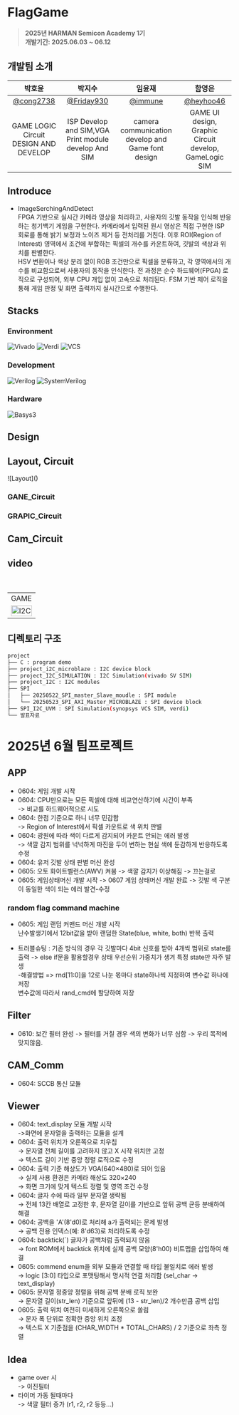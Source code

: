 # FlagGame

> **2025년 HARMAN Semicon Academy 1기** <br/> **개발기간: 2025.06.03 ~ 06.12**

## 개발팀 소개

|박호윤                                          |박지수                                            |임윤재                                         |함영은                                      |                                                                               
| :--------------------------------------------: | :--------------------------------------------:     | :---------------------------------------:       | :---------------------------------------: |
|   [@cong2738](https://github.com/cong2738)     |    [@Friday930](https://github.com/Friday930)      | [@immune](https://github.com/immune1029)        | [@heyhoo46](https://github.com/heyhoo46)  |
|GAME LOGIC Circuit DESIGN AND DEVELOP           |ISP Develop and SIM,VGA Print module develop And SIM|camera communication develop and Game font design|GAME UI design, Graphic Circuit develop, GameLogic SIM|

## Introduce

- ImageSerchingAndDetect  
FPGA 기반으로 실시간 카메라 영상을 처리하고, 사용자의 깃발 동작을 인식해 반응하는 청기백기 게임을 구현한다. 카메라에서 입력된 원시 영상은 직접 구현한 ISP 회로를 통해 밝기 보정과 노이즈 제거 등 전처리를 거친다. 이후 ROI(Region of Interest) 영역에서 조건에 부합하는 픽셀의 개수를 카운트하여, 깃발의 색상과 위치를 판별한다.<br/>
HSV 변환이나 색상 분리 없이 RGB 조건만으로 픽셀을 분류하고, 각 영역에서의 개수를 비교함으로써 사용자의 동작을 인식한다. 전 과정은 순수 하드웨어(FPGA) 로직으로 구성되어, 외부 CPU 개입 없이 고속으로 처리된다. FSM 기반 제어 로직을 통해 게임 판정 및 화면 출력까지 실시간으로 수행한다.<br/>

## Stacks

### Environment
![Vivado](https://img.shields.io/badge/Tool-Vivado-904cab?style=for-the-badge&logo=&logoColor=white)
![Verdi](https://img.shields.io/badge/Tool-Verdi-00c853?style=for-the-badge)
![VCS](https://img.shields.io/badge/Tool-VCS-00695c?style=for-the-badge)

### Development
![Verilog](https://img.shields.io/badge/HDL-Verilog-ff5722?style=for-the-badge)
![SystemVerilog](https://img.shields.io/badge/HDL-SystemVerilog-ff9800?style=for-the-badge)

### Hardware
![Basys3](https://img.shields.io/badge/Board-Basys3-2196f3?style=for-the-badge)        

## Design


## Layout, Circuit

![Layout](\)

### GANE_Circuit

### GRAPIC_Circuit

## Cam_Circuit

## video  
<table>
　　<tr>
　　　　<td>GAME</td>
　　</tr>
　　<tr>
　　　　<td><img alt = "I2C" src="./발표자료/I2C.gif" width="100%" height="auto"/></td>
　　</tr>
</table>

## 디렉토리 구조

```bash
project
├── C : program demo
├── project_i2C_microblaze : I2C device block
├── project_I2C_SIMULATION : I2C Simulation(vivado SV SIM)
├── project_I2C : I2C modules
├── SPI
│   ├── 20250522_SPI_master_Slave_moudle : SPI module
│   └── 20250523_SPI_AXI_Master_MICROBLAZE : SPI device block
├── SPI_I2C_UVM : SPI Simulation(synopsys VCS SIM, verdi)
└── 발표자료
```


# 2025년 6월 팀프로젝트
## APP
   - 0604: 게임 개발 시작
   - 0604: CPU만으로는 모든 픽셀에 대해 비교연산하기에 시간이 부족<br/>
   -> 비교를 하드웨어적으로 시도<br/>
   - 0604: 한점 기준으로 하니 너무 민감함<br/>
   -> Region of Interest에서 픽셀 카운트로 색 위치 판별<br/>
   - 0604: 광원에 따라 색이 다르게 감지되어 카운트 안되는 에러 발생<br/>
   -> 색깔 감지 범위를 넉넉하게 마진을 두어 변하는 현실 색에 둔감하게 반응하도록 수정<br/>
   - 0604: 유저 깃발 상태 판별 머신 완성<br/>
   - 0605: 오토 화이트벨런스(AWV) 켜봄
   -> 색깔 감지가 이상해짐
   -> 끄는걸로
   - 0605: 게임상태머신 개발 시작
   -> 0607 게임 상태머신 개발 완료
   -> 깃발 색 구분이 동일한 색이 되는 에러 발견-수정
   
### random flag command machine
   - 0605: 게임 랜덤 커맨드 머신 개발 시작   
   난수발생기에서 12bit값을 받아 랜덤한 State(blue, white, both) 반복 출력    

   - 트러블슈팅 : 기존 방식의 경우 각 깃발마다 4bit 신호를 받아 4개씩 범위로 state를 출력
   -> else if문을 활용할경우 상태 우선순위 가중치가 생겨 특정 state만 자주 발생     
      -해결방법 => rnd[11:0]을 12로 나눈 몫마다 state하나씩 지정하여 변수값 하나에 저장     
      변수값에 따라서 rand_cmd에 할당하여 저장


## Filter
   - 0610: 보간 필터 완성
   -> 필터를 거칠 경우 색의 변화가 너무 심함 -> 우리 목적에 맞지않음.

## CAM_Comm
   - 0604: SCCB 통신 모듈
   
## Viewer
- 0604: text_display 모듈 개발 시작 <br/>
->화면에 문자열을 출력하는 모듈을 설계<br/>
- 0604: 출력 위치가 오른쪽으로 치우침<br/>
→ 문자열 전체 길이를 고려하지 않고 X 시작 위치만 고정<br/>
→ 텍스트 길이 기반 중앙 정렬 로직으로 수정<br/>
- 0604: 출력 기준 해상도가 VGA(640×480)로 되어 있음<br/>
   → 실제 사용 환경은 카메라 해상도 320×240<br/>
   → 화면 크기에 맞게 텍스트 정렬 및 영역 조건 수정<br/>
- 0604: 글자 수에 따라 일부 문자열 생략됨<br/>
   → 전체 13칸 배열로 고정한 후, 문자열 길이를 기반으로 앞뒤 공백 균등 분배하여 해결<br/>
- 0604: 공백을 'A'(8'd0)로 처리해 a가 출력되는 문제 발생<br/>
   → 공백 전용 인덱스(예: 8'd63)로 처리하도록 수정<br/>
- 0604: backtick(`) 글자가 공백처럼 출력되지 않음<br/>
   → font ROM에서 backtick 위치에 실제 공백 모양(8'h00) 비트맵을 삽입하여 해결<br/>
- 0605: commend enum을 외부 모듈과 연결할 때 타입 불일치로 에러 발생<br/>
→ logic [3:0] 타입으로 포맷팅해서 명시적 연결 처리함 (sel_char → text_display)<br/>
- 0605: 문자열 정중앙 정렬을 위해 공백 분배 로직 보완<br/>
   → 문자열 길이(str_len) 기준으로 앞뒤에 (13 - str_len)/2 개수만큼 공백 삽입<br/>
- 0605: 출력 위치 여전히 미세하게 오른쪽으로 쏠림<br/>
   → 문자 폭 단위로 정확한 중앙 위치 조정<br/>
   → 텍스트 X 기준점을 (CHAR_WIDTH * TOTAL_CHARS) / 2 기준으로 좌측 정렬<br/>

## Idea  
 - game over 시<br/> -> 이진필터<br/>
 - 타이머 가동 될때마다 <br/> -> 색깔 필터 증가 (r1, r2, r2 등등...) 